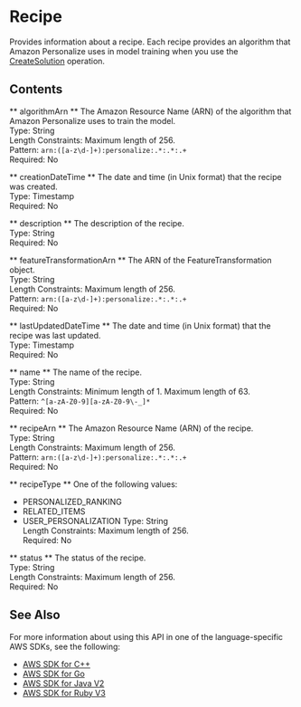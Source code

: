# Recipe<a name="API_Recipe"></a>

Provides information about a recipe\. Each recipe provides an algorithm that Amazon Personalize uses in model training when you use the [CreateSolution](API_CreateSolution.md) operation\. 

## Contents<a name="API_Recipe_Contents"></a>

 ** algorithmArn **   <a name="personalize-Type-Recipe-algorithmArn"></a>
The Amazon Resource Name \(ARN\) of the algorithm that Amazon Personalize uses to train the model\.  
Type: String  
Length Constraints: Maximum length of 256\.  
Pattern: `arn:([a-z\d-]+):personalize:.*:.*:.+`   
Required: No

 ** creationDateTime **   <a name="personalize-Type-Recipe-creationDateTime"></a>
The date and time \(in Unix format\) that the recipe was created\.  
Type: Timestamp  
Required: No

 ** description **   <a name="personalize-Type-Recipe-description"></a>
The description of the recipe\.  
Type: String  
Required: No

 ** featureTransformationArn **   <a name="personalize-Type-Recipe-featureTransformationArn"></a>
The ARN of the FeatureTransformation object\.  
Type: String  
Length Constraints: Maximum length of 256\.  
Pattern: `arn:([a-z\d-]+):personalize:.*:.*:.+`   
Required: No

 ** lastUpdatedDateTime **   <a name="personalize-Type-Recipe-lastUpdatedDateTime"></a>
The date and time \(in Unix format\) that the recipe was last updated\.  
Type: Timestamp  
Required: No

 ** name **   <a name="personalize-Type-Recipe-name"></a>
The name of the recipe\.  
Type: String  
Length Constraints: Minimum length of 1\. Maximum length of 63\.  
Pattern: `^[a-zA-Z0-9][a-zA-Z0-9\-_]*`   
Required: No

 ** recipeArn **   <a name="personalize-Type-Recipe-recipeArn"></a>
The Amazon Resource Name \(ARN\) of the recipe\.  
Type: String  
Length Constraints: Maximum length of 256\.  
Pattern: `arn:([a-z\d-]+):personalize:.*:.*:.+`   
Required: No

 ** recipeType **   <a name="personalize-Type-Recipe-recipeType"></a>
One of the following values:  
+ PERSONALIZED\_RANKING
+ RELATED\_ITEMS
+ USER\_PERSONALIZATION
Type: String  
Length Constraints: Maximum length of 256\.  
Required: No

 ** status **   <a name="personalize-Type-Recipe-status"></a>
The status of the recipe\.  
Type: String  
Length Constraints: Maximum length of 256\.  
Required: No

## See Also<a name="API_Recipe_SeeAlso"></a>

For more information about using this API in one of the language\-specific AWS SDKs, see the following:
+  [ AWS SDK for C\+\+](https://docs.aws.amazon.com/goto/SdkForCpp/personalize-2018-05-22/Recipe) 
+  [ AWS SDK for Go](https://docs.aws.amazon.com/goto/SdkForGoV1/personalize-2018-05-22/Recipe) 
+  [ AWS SDK for Java V2](https://docs.aws.amazon.com/goto/SdkForJavaV2/personalize-2018-05-22/Recipe) 
+  [ AWS SDK for Ruby V3](https://docs.aws.amazon.com/goto/SdkForRubyV3/personalize-2018-05-22/Recipe) 